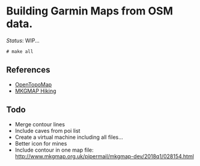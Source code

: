 # Building Garmin Maps from OSM data.

*Status*: WIP...

```
# make all
```

## References
- [OpenTopoMap](https://github.com/der-stefan/OpenTopoMap)
- [MKGMAP Hiking](https://github.com/vibrog/mkgmap-hiking)

## Todo
- Merge contour lines
- Include caves from poi list
- Create a virtual machine including all files...
- Better icon for mines
- Include contour in one map file: http://www.mkgmap.org.uk/pipermail/mkgmap-dev/2018q1/028154.html

